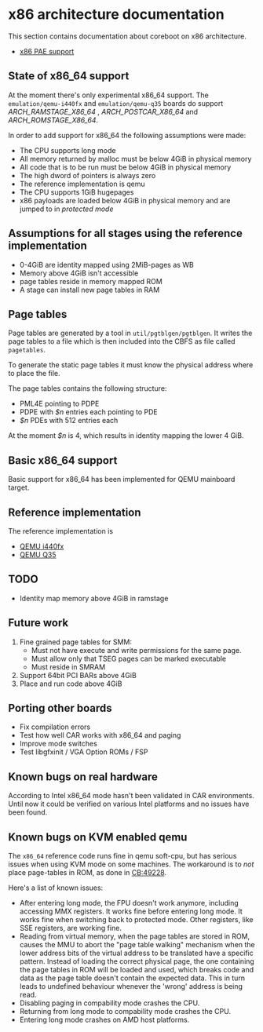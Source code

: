 # x86 architecture documentation

This section contains documentation about coreboot on x86 architecture.

* [x86 PAE support](pae.md)

## State of x86_64 support
At the moment there's only experimental x86_64 support.
The `emulation/qemu-i440fx` and `emulation/qemu-q35` boards do support
*ARCH_RAMSTAGE_X86_64* , *ARCH_POSTCAR_X86_64* and *ARCH_ROMSTAGE_X86_64*.

In order to add support for x86_64 the following assumptions were made:
* The CPU supports long mode
* All memory returned by malloc must be below 4GiB in physical memory
* All code that is to be run must be below 4GiB in physical memory
* The high dword of pointers is always zero
* The reference implementation is qemu
* The CPU supports 1GiB hugepages
* x86 payloads are loaded below 4GiB in physical memory and are jumped
  to in *protected mode*

## Assumptions for all stages using the reference implementation
* 0-4GiB are identity mapped using 2MiB-pages as WB
* Memory above 4GiB isn't accessible
* page tables reside in memory mapped ROM
* A stage can install new page tables in RAM

## Page tables
Page tables are generated by a tool in `util/pgtblgen/pgtblgen`. It writes
the page tables to a file which is then included into the CBFS as file called
`pagetables`.

To generate the static page tables it must know the physical address where to
place the file.

The page tables contains the following structure:
* PML4E pointing to PDPE
* PDPE with *$n* entries each pointing to PDE
* *$n* PDEs with 512 entries each

At the moment *$n* is 4, which results in identity mapping the lower 4 GiB.

## Basic x86_64 support
Basic support for x86_64 has been implemented for QEMU mainboard target.

## Reference implementation
The reference implementation is
* [QEMU i440fx](../../mainboard/emulation/qemu-i440fx.md)
* [QEMU Q35](../../mainboard/emulation/qemu-q35.md)

## TODO
* Identity map memory above 4GiB in ramstage

## Future work

1. Fine grained page tables for SMM:
   * Must not have execute and write permissions for the same page.
   * Must allow only that TSEG pages can be marked executable
   * Must reside in SMRAM
2. Support 64bit PCI BARs above 4GiB
3. Place and run code above 4GiB

## Porting other boards
* Fix compilation errors
* Test how well CAR works with x86_64 and paging
* Improve mode switches
* Test libgfxinit / VGA Option ROMs / FSP

## Known bugs on real hardware

According to Intel x86_64 mode hasn't been validated in CAR environments.
Until now it could be verified on various Intel platforms and no issues have
been found.

## Known bugs on KVM enabled qemu

The `x86_64` reference code runs fine in qemu soft-cpu, but has serious issues
when using KVM mode on some machines. The workaround is to *not* place
page-tables in ROM, as done in
[CB:49228](https://review.coreboot.org/c/coreboot/+/49228).

Here's a list of known issues:

* After entering long mode, the FPU doesn't work anymore, including accessing
  MMX registers. It works fine before entering long mode. It works fine when
  switching back to protected mode. Other registers, like SSE registers, are
  working fine.
* Reading from virtual memory, when the page tables are stored in ROM, causes
  the MMU to abort the "page table walking" mechanism when the lower address
  bits of the virtual address to be translated have a specific pattern.
  Instead of loading the correct physical page, the one containing the
  page tables in ROM will be loaded and used, which breaks code and data as
  the page table doesn't contain the expected data. This in turn leads to
  undefined behaviour whenever the 'wrong' address is being read.
* Disabling paging in compability mode crashes the CPU.
* Returning from long mode to compability mode crashes the CPU.
* Entering long mode crashes on AMD host platforms.
